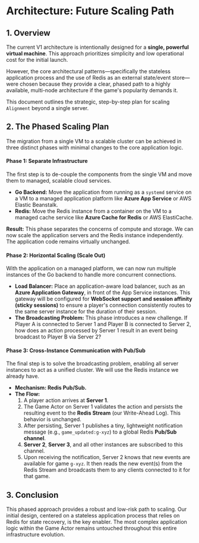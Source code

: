# Architecture: Future Scaling Path

## 1. Overview

The current V1 architecture is intentionally designed for a **single, powerful virtual machine**. This approach prioritizes simplicity and low operational cost for the initial launch.

However, the core architectural patterns—specifically the stateless application process and the use of Redis as an external state/event store—were chosen because they provide a clear, phased path to a highly available, multi-node architecture if the game's popularity demands it.

This document outlines the strategic, step-by-step plan for scaling `Alignment` beyond a single server.

## 2. The Phased Scaling Plan

The migration from a single VM to a scalable cluster can be achieved in three distinct phases with minimal changes to the core application logic.

#### Phase 1: Separate Infrastructure

The first step is to de-couple the components from the single VM and move them to managed, scalable cloud services.

*   **Go Backend:** Move the application from running as a `systemd` service on a VM to a managed application platform like **Azure App Service** or AWS Elastic Beanstalk.
*   **Redis:** Move the Redis instance from a container on the VM to a managed cache service like **Azure Cache for Redis** or AWS ElastiCache.

**Result:** This phase separates the concerns of compute and storage. We can now scale the application servers and the Redis instance independently. The application code remains virtually unchanged.

#### Phase 2: Horizontal Scaling (Scale Out)

With the application on a managed platform, we can now run multiple instances of the Go backend to handle more concurrent connections.

*   **Load Balancer:** Place an application-aware load balancer, such as an **Azure Application Gateway**, in front of the App Service instances. This gateway will be configured for **WebSocket support and session affinity (sticky sessions)** to ensure a player's connection consistently routes to the same server instance for the duration of their session.
*   **The Broadcasting Problem:** This phase introduces a new challenge. If Player A is connected to Server 1 and Player B is connected to Server 2, how does an action processed by Server 1 result in an event being broadcast to Player B via Server 2?

#### Phase 3: Cross-Instance Communication with Pub/Sub

The final step is to solve the broadcasting problem, enabling all server instances to act as a unified cluster. We will use the Redis instance we already have.

*   **Mechanism: Redis Pub/Sub.**
*   **The Flow:**
    1.  A player action arrives at **Server 1**.
    2.  The Game Actor on Server 1 validates the action and persists the resulting event to the **Redis Stream** (our Write-Ahead Log). This behavior is unchanged.
    3.  After persisting, Server 1 publishes a tiny, lightweight notification message (e.g., `game_updated:g-xyz`) to a global Redis **Pub/Sub channel**.
    4.  **Server 2**, **Server 3**, and all other instances are subscribed to this channel.
    5.  Upon receiving the notification, Server 2 knows that new events are available for game `g-xyz`. It then reads the new event(s) from the Redis Stream and broadcasts them to any clients connected to it for that game.

## 3. Conclusion

This phased approach provides a robust and low-risk path to scaling. Our initial design, centered on a stateless application process that relies on Redis for state recovery, is the key enabler. The most complex application logic within the Game Actor remains untouched throughout this entire infrastructure evolution.

